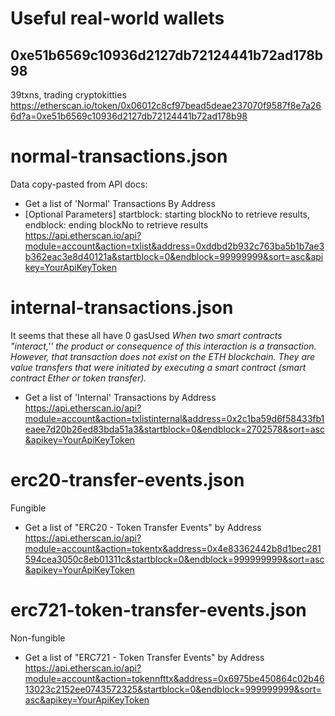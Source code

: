 # Useful real-world wallets

## 0xe51b6569c10936d2127db72124441b72ad178b98

39txns, trading cryptokitties
https://etherscan.io/token/0x06012c8cf97bead5deae237070f9587f8e7a266d?a=0xe51b6569c10936d2127db72124441b72ad178b98

# normal-transactions.json

Data copy-pasted from API docs:

- Get a list of 'Normal' Transactions By Address
- [Optional Parameters] startblock: starting blockNo to retrieve results, endblock: ending blockNo to retrieve results
  https://api.etherscan.io/api?module=account&action=txlist&address=0xddbd2b932c763ba5b1b7ae3b362eac3e8d40121a&startblock=0&endblock=99999999&sort=asc&apikey=YourApiKeyToken

# internal-transactions.json

It seems that these all have 0 gasUsed
_When two smart contracts "interact,'' the product or consequence of this interaction is a transaction. However, that transaction does not exist on the ETH blockchain. They are value transfers that were initiated by executing a smart contract (smart contract Ether or token transfer)._

- Get a list of 'Internal' Transactions by Address
  https://api.etherscan.io/api?module=account&action=txlistinternal&address=0x2c1ba59d6f58433fb1eaee7d20b26ed83bda51a3&startblock=0&endblock=2702578&sort=asc&apikey=YourApiKeyToken

# erc20-transfer-events.json

Fungible

- Get a list of "ERC20 - Token Transfer Events" by Address
  https://api.etherscan.io/api?module=account&action=tokentx&address=0x4e83362442b8d1bec281594cea3050c8eb01311c&startblock=0&endblock=999999999&sort=asc&apikey=YourApiKeyToken

# erc721-token-transfer-events.json

Non-fungible

- Get a list of "ERC721 - Token Transfer Events" by Address
  https://api.etherscan.io/api?module=account&action=tokennfttx&address=0x6975be450864c02b4613023c2152ee0743572325&startblock=0&endblock=999999999&sort=asc&apikey=YourApiKeyToken
